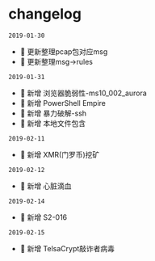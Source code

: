 # changelog


`2019-01-30`

- 🌟 更新整理pcap包对应msg
- 🌟 更新整理msg->rules

`2019-01-31`
- 🌟 新增  浏览器脆弱性-ms10_002_aurora
- 🌟 新增  PowerShell Empire
- 🌟 新增  暴力破解-ssh
- 🌟 新增  本地文件包含

`2019-02-11`
- 🌟 新增  XMR(门罗币)挖矿

`2019-02-12`
- 🌟 新增  心脏滴血

`2019-02-14`
- 🌟 新增  S2-016

`2019-02-15`
- 🌟 新增  TelsaCrypt敲诈者病毒
